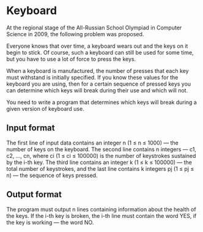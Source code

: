 # Keyboard
At the regional stage of the All-Russian School Olympiad in Computer Science in 
2009, the following problem was proposed.

Everyone knows that over time, a keyboard wears out and the keys on it begin to 
stick. Of course, such a keyboard can still be used for some time, but you have 
to use a lot of force to press the keys.

When a keyboard is manufactured, the number of presses that each key must 
withstand is initially specified. If you know these values ​​for the keyboard you 
are using, then for a certain sequence of pressed keys you can determine which 
keys will break during their use and which will not.

You need to write a program that determines which keys will break during a given 
version of keyboard use.

## Input format
The first line of input data contains an integer n (1 ≤ n ≤ 1000) — the number of 
keys on the keyboard. The second line contains n integers — с1, с2, …, сn, where 
сi (1 ≤ ci ≤ 100000) is the number of keystrokes sustained by the i-th key. The 
third line contains an integer k (1 ≤ k ≤ 100000) — the total number of 
keystrokes, and the last line contains k integers pj (1 ≤ pj ≤ n) — the sequence 
of keys pressed.

## Output format
The program must output n lines containing information about the health of the 
keys. If the i-th key is broken, the i-th line must contain the word YES, if the 
key is working — the word NO.